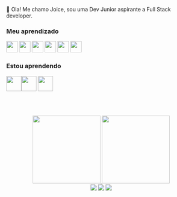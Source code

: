 👋 Ola! Me chamo Joice, sou uma Dev Junior aspirante a Full Stack developer. 
### Meu aprendizado
<img src="https://cdn.jsdelivr.net/gh/devicons/devicon/icons/javascript/javascript-original.svg" width="30" height="30"/> <img src="https://cdn.jsdelivr.net/gh/devicons/devicon/icons/html5/html5-original.svg" width="30" height="30"/> <img src="https://cdn.jsdelivr.net/gh/devicons/devicon/icons/css3/css3-original.svg"  width="30" height="30"/> <img src="https://cdn.jsdelivr.net/gh/devicons/devicon/icons/vuejs/vuejs-original.svg"  width="30" height="30" />  <img src="https://cdn.jsdelivr.net/gh/devicons/devicon/icons/codeigniter/codeigniter-plain.svg" width="30" height="30" /> <img src="https://cdn.jsdelivr.net/gh/devicons/devicon/icons/laravel/laravel-plain.svg" width="30" height="30"/>
                                        
### Estou aprendendo
<img src="https://cdn.jsdelivr.net/gh/devicons/devicon/icons/go/go-original-wordmark.svg" width="40" height="40" /><img src="https://cdn.jsdelivr.net/gh/devicons/devicon/icons/mongodb/mongodb-original-wordmark.svg" width="40" height="40" />
<img src="https://cdn.jsdelivr.net/gh/devicons/devicon/icons/nestjs/nestjs-plain.svg" width="40" height="40"/>


</br></br>
<div align="center">
<a href="https://github.com/joicepaim">
<img height="180em" src="https://github-readme-stats.vercel.app/api/top-langs/?username=joicepaim&layout=compact&langs_count=7&theme=dracula"/>
<img height="180em" src="https://github-readme-stats.vercel.app/api?username=joicepaim&show_icons=true&theme=dracula&include_all_commits=true&count_private=true"/>
</div>
          
<div align="center">
<a href="https://instagram.com/joice_beatriz_paim" target="_blank"><img src="https://img.shields.io/badge/-Instagram-%23E4405F?style=for-the-badge&logo=instagram&logoColor=white" target="_blank"></a>
<a href = "mailto:contato@seu-usuário-aqui"><img src="https://img.shields.io/badge/Gmail-D14836?style=for-the-badge&logo=gmail&logoColor=white" target="_blank"></a>
<a href="https://www.linkedin.com/in/joice-beatriz-paim-sanchez-31b6b51ab" target="_blank"><img src="https://img.shields.io/badge/-LinkedIn-%230077B5?style=for-the-badge&logo=linkedin&logoColor=white" target="_blank"></a>   
</div>

<!---
joicepaim/joicepaim is a ✨ special ✨ repository because its `README.md` (this file) appears on your GitHub profile.
You can click the Preview link to take a look at your changes.
--->
